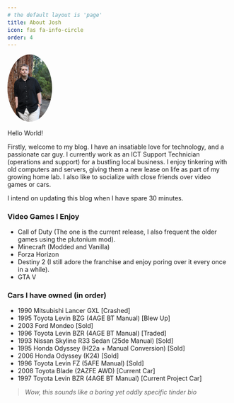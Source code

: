 ```yaml
---
# the default layout is 'page'
title: About Josh
icon: fas fa-info-circle
order: 4
---
```

 
 <style>
img {
  border-radius: 50%;

}
</style>
 <img src="/assets/img/me.JPG" alt="Josh leaning against a tree" height="13%" width="20%">

Hello World!

Firstly, welcome to my blog. 
I have an insatiable love for technology, and a passionate car guy. 
I currently work as an ICT Support Technician (operations and support) for a bustling local business. 
I enjoy tinkering with old computers and servers, giving them a new lease on life as part of my growing home lab. 
 I also like to socialize with close friends over video games or cars. 

I intend on updating this blog when I have spare 30 minutes. 


### Video Games I Enjoy

- Call of Duty (The one is the current release, I also frequent the older games using the plutonium mod).
- Minecraft (Modded and Vanilla)
- Forza Horizon
- Destiny 2 (I  still adore the franchise and enjoy poring over it every once in a while).
- GTA V

### Cars I have owned (in order)

- 1990 Mitsubishi Lancer GXL [Crashed]
- 1995 Toyota Levin BZG (4AGE BT Manual) [Blew Up]
- 2003 Ford Mondeo [Sold]
- 1996 Toyota Levin BZR (4AGE BT Manual) [Traded]
- 1993 Nissan Skyline R33 Sedan (25de Manual) [Sold]
- 1995 Honda Odyssey (H22a + Manual Conversion) [Sold]
- 2006 Honda Odyssey (K24) [Sold]
- 1996 Toyota Levin FZ (5AFE Manual) [Sold]
- 2008 Toyota Blade (2AZFE AWD) [Current Car]
- 1997 Toyota Levin BZR (4AGE BT Manual) [Current Project Car]

> *Wow, this sounds like a boring yet oddly specific tinder bio*